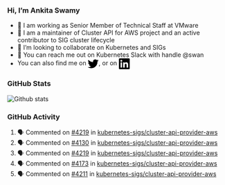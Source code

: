 ### Hi, I’m Ankita Swamy

- 💼 I am working as Senior Member of Technical Staff at VMware
- 👀 I am a maintainer of Cluster API for AWS project and an active contributor to SIG cluster lifecycle
- 💞️ I’m looking to collaborate on Kubernetes and SIGs
- 💬 You can reach me out on Kubernetes Slack with handle @swan
- You can also find me on <a href="https://twitter.com/SwamyAnkita" target="blank"><img align="center" src="https://raw.githubusercontent.com/Ankitasw/Ankitasw/master/svg/twitter.svg" alt="Ankitasw" height="25" width="25" color="#1DA1f2" /></a>, or on <a href="https://www.linkedin.com/in/Ankitaswamy/" target="blank"><img align="center" src="https://raw.githubusercontent.com/Ankitasw/Ankitasw/master/svg/linkedin.svg" alt="Ankitasw" height="25" width="25" /></a>

### GitHub Stats
![Github stats](https://github-readme-stats.vercel.app/api?username=Ankitasw&count_private=true&show_icons=true&theme=tokyonight)

### GitHub Activity 
<!--START_SECTION:activity-->
1. 🗣 Commented on [#4219](https://github.com/kubernetes-sigs/cluster-api-provider-aws/issues/4219) in [kubernetes-sigs/cluster-api-provider-aws](https://github.com/kubernetes-sigs/cluster-api-provider-aws)
2. 🗣 Commented on [#4130](https://github.com/kubernetes-sigs/cluster-api-provider-aws/issues/4130) in [kubernetes-sigs/cluster-api-provider-aws](https://github.com/kubernetes-sigs/cluster-api-provider-aws)
3. 🗣 Commented on [#4219](https://github.com/kubernetes-sigs/cluster-api-provider-aws/issues/4219) in [kubernetes-sigs/cluster-api-provider-aws](https://github.com/kubernetes-sigs/cluster-api-provider-aws)
4. 🗣 Commented on [#4173](https://github.com/kubernetes-sigs/cluster-api-provider-aws/issues/4173) in [kubernetes-sigs/cluster-api-provider-aws](https://github.com/kubernetes-sigs/cluster-api-provider-aws)
5. 🗣 Commented on [#4211](https://github.com/kubernetes-sigs/cluster-api-provider-aws/issues/4211) in [kubernetes-sigs/cluster-api-provider-aws](https://github.com/kubernetes-sigs/cluster-api-provider-aws)
<!--END_SECTION:activity-->
